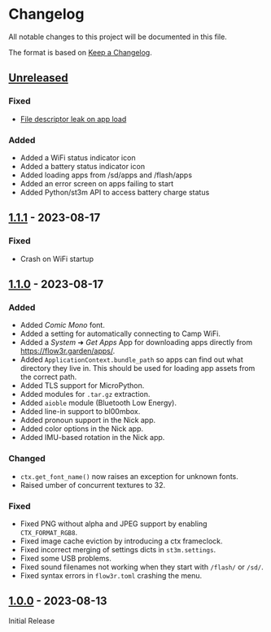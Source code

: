 # Changelog

All notable changes to this project will be documented in this file.

The format is based on [Keep a Changelog](https://keepachangelog.com/en/1.0.0/).

## [Unreleased]

### Fixed
- [File descriptor leak on app load](python_payload/st3m/application.py)

### Added
- Added a WiFi status indicator icon
- Added a battery status indicator icon
- Added loading apps from /sd/apps and /flash/apps
- Added an error screen on apps failing to start
- Added Python/st3m API to access battery charge status


## [1.1.1] - 2023-08-17

### Fixed
- Crash on WiFi startup


## [1.1.0] - 2023-08-17

### Added
- Added _Comic Mono_ font.
- Added a setting for automatically connecting to Camp WiFi.
- Added a *System* ➜ *Get Apps* App for downloading apps directly from <https://flow3r.garden/apps/>.
- Added `ApplicationContext.bundle_path` so apps can find out what directory
  they live in.  This should be used for loading app assets from the correct
  path.
- Added TLS support for MicroPython.
- Added modules for `.tar.gz` extraction.
- Added `aioble` module (Bluetooth Low Energy).
- Added line-in support to bl00mbox.
- Added pronoun support in the Nick app.
- Added color options in the Nick app.
- Added IMU-based rotation in the Nick app.

### Changed
- `ctx.get_font_name()` now raises an exception for unknown fonts.
- Raised umber of concurrent textures to 32.

### Fixed
- Fixed PNG without alpha and JPEG support by enabling `CTX_FORMAT_RGB8`.
- Fixed image cache eviction by introducing a ctx frameclock.
- Fixed incorrect merging of settings dicts in `st3m.settings`.
- Fixed some USB problems.
- Fixed sound filenames not working when they start with `/flash/` or `/sd/`.
- Fixed syntax errors in `flow3r.toml` crashing the menu.


## [1.0.0] - 2023-08-13

Initial Release


[unreleased]: https://git.flow3r.garden/flow3r/flow3r-firmware/-/compare/v1.1.0...main
[1.1.1]: https://git.flow3r.garden/flow3r/flow3r-firmware/-/compare/v1.1.0...v1.1.1
[1.1.0]: https://git.flow3r.garden/flow3r/flow3r-firmware/-/compare/v1.0.0...v1.1.0
[1.0.0]: https://git.flow3r.garden/flow3r/flow3r-firmware/-/tags/v1.0.0

